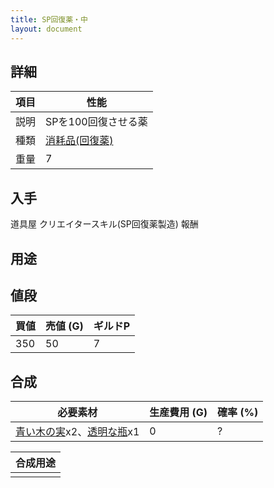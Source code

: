 ```yaml
---
title: SP回復薬・中
layout: document
---
```

## 詳細


|項目|性能|
|---|---|
|説明|SPを100回復させる薬|
|種類|[消耗品(回復薬)](消耗品(回復薬))|
|重量|7|

## 入手

道具屋
クリエイタースキル(SP回復薬製造)
報酬

## 用途


## 値段


|買値|売値 (G)|ギルドP|
|---|---|---|
|350|50|7|

## 合成


|必要素材|生産費用 (G)|確率 (%)|
|---|---|---|
|[青い木の実](青い木の実)x2、[透明な瓶](透明な瓶)x1|0|?|


|合成用途|
|---|
||
